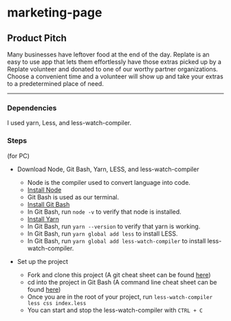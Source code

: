 

# marketing-page

## Product Pitch

Many businesses have leftover food at the end of the day. Replate is an easy to use app that lets them effortlessly have those extras picked up by a Replate volunteer and donated to one of our worthy partner organizations. Choose a convenient time and a volunteer will show up and take your extras to a predetermined place of need.

---

### Dependencies

I used yarn, Less, and less-watch-compiler.


### Steps
(for PC)
* Download Node, Git Bash, Yarn, LESS, and less-watch-compiler

    * Node is the compiler used to convert language into code.
    * [Install Node](https://nodejs.org/en/)
    * Git Bash is used as our terminal.
    * [Install Git Bash](https://git-scm.com/download/win)
    * In Git Bash, run `node -v` to verify that node is installed.
    * [Install Yarn](https://yarnpkg.com/en/docs/install#windows-stable)
    * In Git Bash, run `yarn --version` to verify that yarn is working.
    * In Git Bash, run `yarn global add less` to install LESS.
    * In Git Bash, run `yarn global add less-watch-compiler` to install less-watch-compiler.

* Set up the project

    * Fork and clone this project (A git cheat sheet can be found [here](https://www.git-tower.com/blog/git-cheat-sheet))
    * cd into the project in Git Bash (A command line cheat sheet can be found [here](https://www.git-tower.com/blog/command-line-cheat-sheet/))
    * Once you are in the root of your project, run `less-watch-compiler less css index.less`
    * You can start and stop the less-watch-compiler with `CTRL + C`
